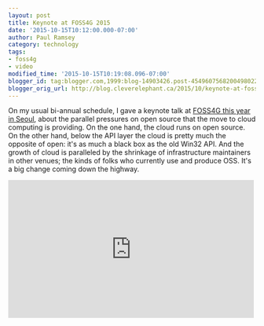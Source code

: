 ```yaml
---
layout: post
title: Keynote at FOSS4G 2015
date: '2015-10-15T10:12:00.000-07:00'
author: Paul Ramsey
category: technology
tags:
- foss4g
- video
modified_time: '2015-10-15T10:19:08.096-07:00'
blogger_id: tag:blogger.com,1999:blog-14903426.post-4549607568200498022
blogger_orig_url: http://blog.cleverelephant.ca/2015/10/keynote-at-foss4g-2015.html
---
```


On my usual bi-annual schedule, I gave a keynote talk at [FOSS4G this year in Seoul](http://2015.foss4g.org), about the parallel pressures on open source that the move to cloud computing is providing. On the one hand, the cloud runs on open source. On the other hand, below the API layer the cloud is pretty much the opposite of open: it's as much a black box as the old Win32 API. And the growth of cloud is paralleled by the shrinkage of infrastructure maintainers in other venues; the kinds of folks who currently use and produce OSS. It's a big change coming down the highway.

<iframe src="https://player.vimeo.com/video/142334723" width="500" height="281" frameborder="0" webkitallowfullscreen mozallowfullscreen allowfullscreen></iframe>

